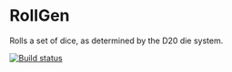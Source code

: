 RollGen
========

Rolls a set of dice, as determined by the D20 die system.

[![Build status](https://ci.appveyor.com/api/projects/status/027rvoq03xg3h1qj)](https://ci.appveyor.com/project/cidthecoatrack/d20-dice)
